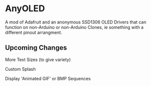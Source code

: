 # AnyOLED
A mod of Adafruit and an anonymous SSD1306 OLED Drivers that can function on non-Arduino or non-Arduino Clones, ie something with a different pinout arrangment.

## Upcoming Changes

More Text Sizes (to give variety)

Custom Splash

Display 'Animated GIF' or BMP Sequences

